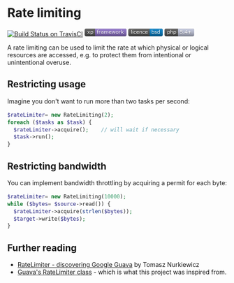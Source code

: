 Rate limiting
=============

[![Build Status on TravisCI](https://secure.travis-ci.org/xp-forge/ratelimit.svg)](http://travis-ci.org/xp-forge/ratelimit)
[![XP Framework Module](https://raw.githubusercontent.com/xp-framework/web/master/static/xp-framework-badge.png)](https://github.com/xp-framework/core)
[![BSD Licence](https://raw.githubusercontent.com/xp-framework/web/master/static/licence-bsd.png)](https://github.com/xp-framework/core/blob/master/LICENCE.md)
[![Required PHP 5.4+](https://raw.githubusercontent.com/xp-framework/web/master/static/php-5_4plus.png)](http://php.net/)

A rate limiting can be used to limit the rate at which physical or logical resources are accessed, e.g. to protect them from intentional or unintentional overuse.

Restricting usage
-----------------
Imagine you don't want to run more than two tasks per second:

```php
$rateLimiter= new RateLimiting(2);
foreach ($tasks as $task) {
  $rateLimiter->acquire();    // will wait if necessary
  $task->run();
}
```

Restricting bandwidth
---------------------
You can implement bandwidth throttling by acquiring a permit for each byte:

```php
$rateLimiter= new RateLimiting(10000);
while ($bytes= $source->read()) {
  $rateLimiter->acquire(strlen($bytes));
  $target->write($bytes);
}
```

Further reading
---------------

* [RateLimiter - discovering Google Guava](http://www.nurkiewicz.com/2012/09/ratelimiter-discovering-google-guava.html) by Tomasz Nurkiewicz
* [Guava's RateLimiter class](http://docs.guava-libraries.googlecode.com/git/javadoc/com/google/common/util/concurrent/RateLimiter.html) - which is what this project was inspired from.